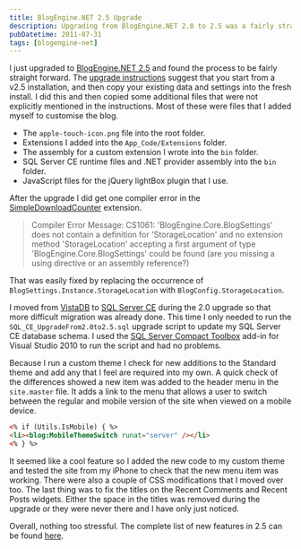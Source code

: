 ```yaml
---
title: BlogEngine.NET 2.5 Upgrade
description: Upgrading from BlogEngine.NET 2.0 to 2.5 was a fairly straightforward process, requiring some custom files and an SQL CE upgrade script to be run. I also added some customizations for a mobile version of the site and updated the titles on the Recent Comments and Posts widgets.
pubDatetime: 2011-07-31
tags: [blogengine-net]
---
```


I just upgraded to [BlogEngine.NET 2.5](http://blogengine.codeplex.com/releases/view/69117) and found the process to be fairly straight forward. The [upgrade instructions](http://blogengine.codeplex.com/wikipage?title=Upgrading%20to%20BlogEngine.NET%202.5) suggest that you start from a v2.5 installation, and then copy your existing data and settings into the fresh install. I did this and then copied some additional files that were not explicitly mentioned in the instructions. Most of these were files that I added myself to customise the blog.

- The `apple-touch-icon.png` file into the root folder.
- Extensions I added into the `App_Code/Extensions` folder.
- The assembly for a custom extension I wrote into the `bin` folder.
- SQL Server CE runtime files and .NET provider assembly into the `bin` folder.
- JavaScript files for the jQuery lightBox plugin that I use.

After the upgrade I did get one compiler error in the [SimpleDownloadCounter](http://nyveldt.com/blog/post/Simple-BlogEngineNET-Download-Counter-Extension.aspx) extension.

> Compiler Error Message: CS1061: 'BlogEngine.Core.BlogSettings' does not contain a definition for 'StorageLocation' and no extension method 'StorageLocation' accepting a first argument of type 'BlogEngine.Core.BlogSettings' could be found (are you missing a using directive or an assembly reference?)

That was easily fixed by replacing the occurrence of `BlogSettings.Instance.StorageLocation` with `BlogConfig.StorageLocation`.

I moved from [VistaDB](http://www.vistadb.net/) to [SQL Server CE](http://www.microsoft.com/sqlserver/en/us/editions/compact.aspx) during the 2.0 upgrade so that more difficult migration was already done. This time I only needed to run the `SQL_CE_UpgradeFrom2.0to2.5.sql` upgrade script to update my SQL Server CE database schema. I used the [SQL Server Compact Toolbox](http://sqlcetoolbox.codeplex.com/) add-in for Visual Studio 2010 to run the script and had no problems.

Because I run a custom theme I check for new additions to the Standard theme and add any that I feel are required into my own. A quick check of the differences showed a new item was added to the header menu in the `site.master` file. It adds a link to the menu that allows a user to
switch between the regular and mobile version of the site when viewed on a mobile device.

```html
<% if (Utils.IsMobile) { %>
<li><blog:MobileThemeSwitch runat="server" /></li>
<% } %>
```

It seemed like a cool feature so I added the new code to my custom theme and tested the site from my iPhone to check that the new menu item was working. There were also a couple of CSS modifications that I moved over too. The last thing was to fix the titles on the Recent Comments and Recent Posts widgets. Either the space in the titles was removed during the upgrade or they were never there and I have only just noticed.

Overall, nothing too stressful. The complete list of new features in 2.5 can be found [here](http://dotnetblogengine.net/page/BlogEngineNET-25-Features-Notes.aspx).
